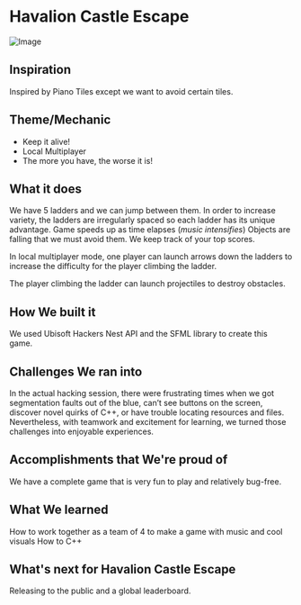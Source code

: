 # Havalion Castle Escape

![Image](https://user-images.githubusercontent.com/39445499/104834949-2b8ad680-5871-11eb-88dc-139a184ca8b6.png)

## Inspiration
Inspired by Piano Tiles except we want to avoid certain tiles.

## Theme/Mechanic
- Keep it alive!
- Local Multiplayer
- The more you have, the worse it is!

## What it does
We have 5 ladders and we can jump between them. 
In order to increase variety, the ladders are irregularly spaced so each ladder has its unique advantage.
Game speeds up as time elapses (_music intensifies_)
Objects are falling that we must avoid them.
We keep track of your top scores.

In local multiplayer mode, one player can launch arrows down the ladders to increase the difficulty for the player climbing the ladder.

The player climbing the ladder can launch projectiles to destroy obstacles. 

## How We built it
We used Ubisoft Hackers Nest API and the SFML library to create this game. 

## Challenges We ran into
In the actual hacking session, there were frustrating times when we got segmentation faults out of the blue, can’t see buttons on the screen, discover novel quirks of C++, or have trouble locating resources and files. Nevertheless, with teamwork and excitement for learning, we turned those challenges into enjoyable experiences.

## Accomplishments that We're proud of
We have a complete game that is very fun to play and relatively bug-free.

## What We learned
How to work together as a team of 4 to make a game with music and cool visuals
How to C++

## What's next for Havalion Castle Escape
Releasing to the public and a global leaderboard.

